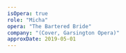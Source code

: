 ```yaml
---
isOpera: true
role: "Micha"
opera: "The Bartered Bride"
company: "(Cover, Garsington Opera)"
approxDate: 2019-05-01
---
```

